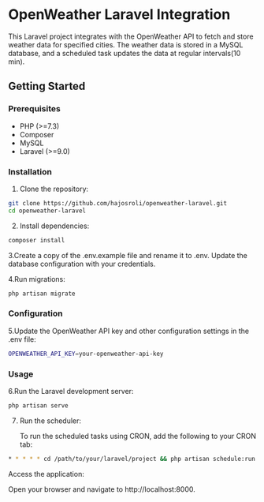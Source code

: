 # OpenWeather Laravel Integration

This Laravel project integrates with the OpenWeather API to fetch and store weather data for specified cities. The weather data is stored in a MySQL database, and a scheduled task updates the data at regular intervals(10 min).

## Getting Started

### Prerequisites

- PHP (>=7.3)
- Composer
- MySQL
- Laravel (>=9.0)

### Installation

1. Clone the repository:

```bash
git clone https://github.com/hajosroli/openweather-laravel.git
cd openweather-laravel
```  
   
2. Install dependencies:

```bash
composer install
``` 

3.Create a copy of the .env.example file and rename it to .env. Update the database configuration with your credentials.

4.Run migrations:

```bash
php artisan migrate
```

### Configuration
5.Update the OpenWeather API key and other configuration settings in the .env file:

```bash
OPENWEATHER_API_KEY=your-openweather-api-key
```

### Usage

6.Run the Laravel development server:
```bash
php artisan serve
```

7. Run the scheduler:

   To run the scheduled tasks using CRON, add the following to your CRON tab:
```bash
* * * * * cd /path/to/your/laravel/project && php artisan schedule:run >> /dev/null 2>&1
```

Access the application:

Open your browser and navigate to http://localhost:8000.
